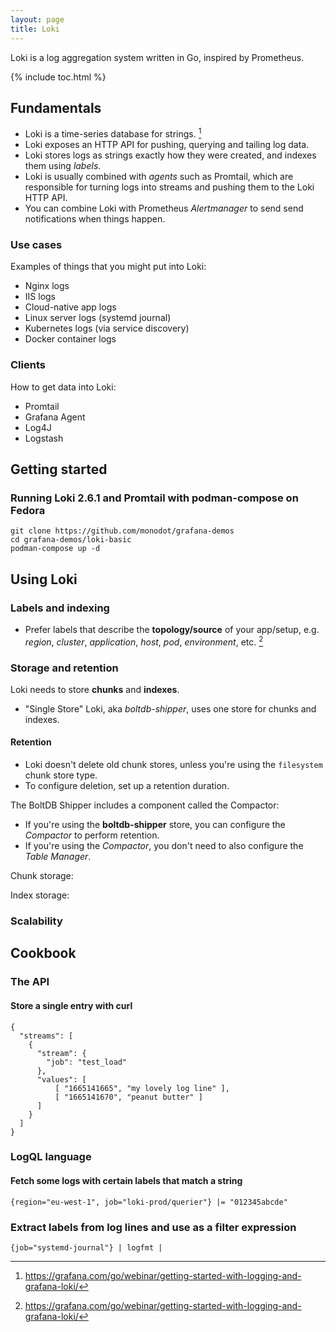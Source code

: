 ```yaml
---
layout: page
title: Loki
---
```


Loki is a log aggregation system written in Go, inspired by Prometheus.

{% include toc.html %}

## Fundamentals

- Loki is a time-series database for strings. [^1]
- Loki exposes an HTTP API for pushing, querying and tailing log data.
- Loki stores logs as strings exactly how they were created, and indexes them using _labels_.
- Loki is usually combined with _agents_ such as Promtail, which are responsible for turning logs into streams and pushing them to the Loki HTTP API.
- You can combine Loki with Prometheus _Alertmanager_ to send send notifications when things happen.

### Use cases

Examples of things that you might put into Loki:

- Nginx logs
- IIS logs
- Cloud-native app logs
- Linux server logs (systemd journal)
- Kubernetes logs (via service discovery)
- Docker container logs

### Clients

How to get data into Loki:

- Promtail
- Grafana Agent
- Log4J
- Logstash

## Getting started

### Running Loki 2.6.1 and Promtail with podman-compose on Fedora

```
git clone https://github.com/monodot/grafana-demos
cd grafana-demos/loki-basic
podman-compose up -d
```

## Using Loki

### Labels and indexing

- Prefer labels that describe the **topology/source** of your app/setup, e.g. _region_, _cluster_, _application_, _host_, _pod_, _environment_, etc. [^1]

### Storage and retention

Loki needs to store **chunks** and **indexes**.

- "Single Store" Loki, aka _boltdb-shipper_, uses one store for chunks and indexes.

#### Retention

- Loki doesn't delete old chunk stores, unless you're using the `filesystem` chunk store type.
- To configure deletion, set up a retention duration.

The BoltDB Shipper includes a component called the Compactor:

- If you're using the **boltdb-shipper** store, you can configure the _Compactor_ to perform retention.
- If you're using the _Compactor_, you don't need to also configure the _Table Manager_.

Chunk storage:


Index storage:





### Scalability

<!-- - Prefer object stores (e.g. S3) as a backend. -->

## Cookbook

### The API

#### Store a single entry with curl

```
{
  "streams": [
    {
      "stream": {
        "job": "test_load"
      },
      "values": [
          [ "1665141665", "my lovely log line" ],
          [ "1665141670", "peanut butter" ]
      ]
    }
  ]
}
```

### LogQL language

#### Fetch some logs with certain labels that match a string

```
{region="eu-west-1", job="loki-prod/querier"} |= "012345abcde"
```

### Extract labels from log lines and use as a filter expression

```
{job="systemd-journal"} | logfmt | 
```


[^1]: <https://grafana.com/go/webinar/getting-started-with-logging-and-grafana-loki/>
